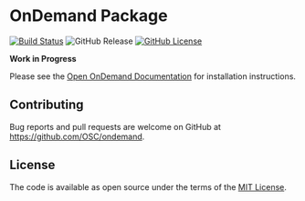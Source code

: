 # OnDemand Package

[![Build Status](https://travis-ci.org/OSC/ondemand.svg?branch=develop)](https://travis-ci.org/OSC/ondemand)
![GitHub Release](https://img.shields.io/github/release/osc/ondemand.svg)
[![GitHub License](https://img.shields.io/badge/license-MIT-green.svg)](https://opensource.org/licenses/MIT)

**Work in Progress**

Please see the [Open OnDemand Documentation] for installation instructions.

[Open OnDemand Documentation]: https://osc.github.io/ood-documentation/master/

## Contributing

Bug reports and pull requests are welcome on GitHub at
https://github.com/OSC/ondemand.

## License

The code is available as open source under the terms of the [MIT License].

[MIT License]: http://opensource.org/licenses/MIT
